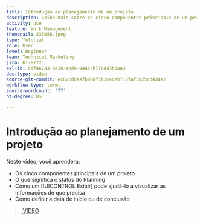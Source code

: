 ```yaml
---
title: Introdução ao planejamento de um projeto
description: Saiba mais sobre os cinco componentes principais de um projeto, o que o status significa, como [!UICONTROL Exibir] O pode ajudar você a visualizar informações relevantes e como definir a data de início ou de vencimento.
activity: use
feature: Work Management
thumbnail: 335086.jpeg
type: Tutorial
role: User
level: Beginner
team: Technical Marketing
jira: KT-8772
exl-id: 6df467a3-6e26-4bd4-94ac-b77cd43b5aa3
doc-type: video
source-git-commit: ec82cd0aafb89df7b3c46eb716faf3a25cd438a2
workflow-type: tm+mt
source-wordcount: '77'
ht-degree: 0%

---
```


# Introdução ao planejamento de um projeto

Neste vídeo, você aprenderá:

* Os cinco componentes principais de um projeto
* O que significa o status do Planning
* Como um [!UICONTROL Exibir] pode ajudá-lo a visualizar as informações de que precisa
* Como definir a data de início ou de conclusão

>[!VIDEO](https://video.tv.adobe.com/v/335086/?quality=12&learn=on)

